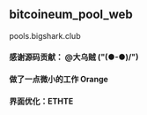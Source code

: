 ## bitcoineum_pool_web

pools.bigshark.club


#### 感谢源码贡献： @大乌贼 ("\(●-●)/")

#### 做了一点微小的工作 Orange

#### 界面优化：ETHTE
